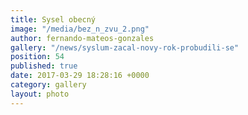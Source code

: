 ```yaml
---
title: Sysel obecný
image: "/media/bez_n_zvu_2.png"
author: fernando-mateos-gonzales
gallery: "/news/syslum-zacal-novy-rok-probudili-se"
position: 54
published: true
date: 2017-03-29 18:28:16 +0000
category: gallery
layout: photo
---
```

